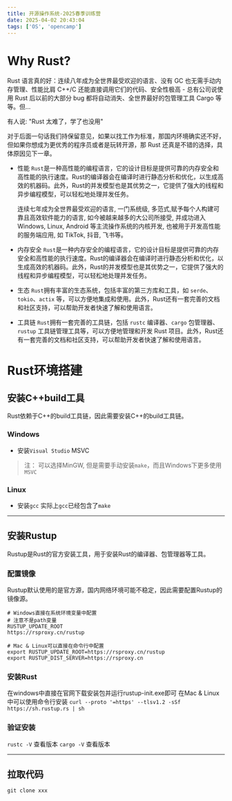 ```yaml
---
title: 开源操作系统-2025春季训练营
date: 2025-04-02 20:43:04
tags: ['OS', 'opencamp']
---
```


# Why Rust?
Rust 语言真的好：连续八年成为全世界最受欢迎的语言、没有 GC 也无需手动内存管理、性能比肩 C++/C 还能直接调用它们的代码、安全性极高 - 总有公司说使用 Rust 后以前的大部分 bug 都将自动消失、全世界最好的包管理工具 Cargo 等等。但...

有人说: "Rust 太难了，学了也没用"

对于后面一句话我们持保留意见，如果以找工作为标准，那国内环境确实还不好，但如果你想成为更优秀的程序员或者是玩转开源，那 Rust 还真是不错的选择，具体原因见下一章。

- 性能
  `Rust`是一种高性能的编程语言，它的设计目标是提供可靠的内存安全和高性能的执行速度。Rust的编译器会在编译时进行静态分析和优化，以生成高效的机器码。此外，Rust的并发模型也是其优势之一，它提供了强大的线程和异步编程模型，可以轻松地处理并发任务。

   连续七年成为全世界最受欢迎的语言, 一门系统级, 多范式,赋予每个人构建可靠且高效软件能力的语言, 如今被越来越多的大公司所接受, 并成功进入 Windows, Linux, Android 等主流操作系统的内核开发, 也被用于开发高性能的服务端应用, 如 TikTok, 抖音, 飞书等。
- 内存安全
  `Rust`是一种内存安全的编程语言，它的设计目标是提供可靠的内存安全和高性能的执行速度。Rust的编译器会在编译时进行静态分析和优化，以生成高效的机器码。此外，Rust的并发模型也是其优势之一，它提供了强大的线程和异步编程模型，可以轻松地处理并发任务。
- 生态
  `Rust`拥有丰富的生态系统，包括丰富的第三方库和工具，如 `serde`、`tokio`、`actix` 等，可以方便地集成和使用。此外，Rust还有一套完善的文档和社区支持，可以帮助开发者快速了解和使用语言。
- 工具链
  `Rust`拥有一套完善的工具链，包括 `rustc` 编译器、`cargo` 包管理器、`rustup` 工具链管理工具等，可以方便地管理和开发 Rust 项目。此外，Rust还有一套完善的文档和社区支持，可以帮助开发者快速了解和使用语言。

# Rust环境搭建
## 安装C++build工具
Rust依赖于C++的build工具链，因此需要安装C++的build工具链。
### Windows
- 安装`Visual Studio` MSVC
> 注： 可以选择MinGW, 但是需要手动安装`make`，而且Windows下更多使用`MSVC`

### Linux
- 安装`gcc` 实际上`gcc`已经包含了`make`

---

## 安装Rustup
Rustup是Rust的官方安装工具，用于安装Rust的编译器、包管理器等工具。
### 配置镜像
Rustup默认使用的是官方源，国内网络环境可能不稳定，因此需要配置Rustup的镜像源。
```
# Windows直接在系统环境变量中配置
# 注意不是path变量
RUSTUP_UPDATE_ROOT
https://rsproxy.cn/rustup

# Mac & Linux可以直接在命令行中配置
export RUSTUP_UPDATE_ROOT=https://rsproxy.cn/rustup
export RUSTUP_DIST_SERVER=https://rsproxy.cn
```

### 安装Rust
在windows中直接在官网下载安装包并运行rustup-init.exe即可
在Mac & Linux中可以使用命令行安装
`curl --proto '=https' --tlsv1.2 -sSf https://sh.rustup.rs | sh`

### 验证安装
`rustc -V` 查看版本
`cargo -V` 查看版本

--- 

## 拉取代码
`git clone xxx`

